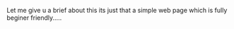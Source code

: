 Let me give u a brief about this
its just that a simple web page which is fully beginer friendly.....

